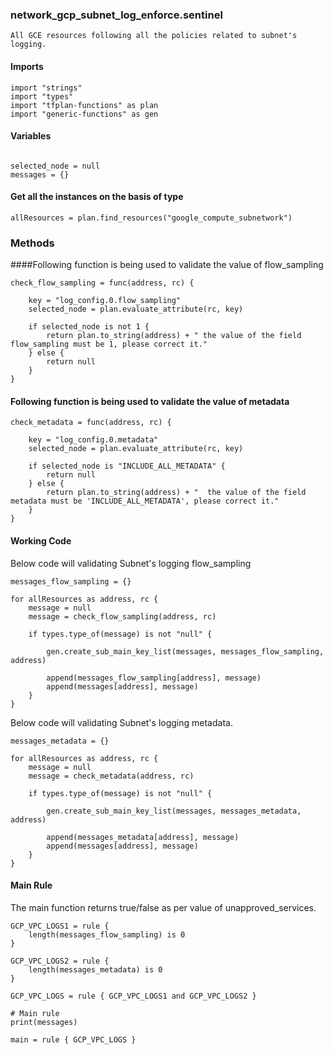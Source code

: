 ### network_gcp_subnet_log_enforce.sentinel
```
All GCE resources following all the policies related to subnet's logging.
```

#### Imports
```
import "strings"
import "types"
import "tfplan-functions" as plan
import "generic-functions" as gen
```

#### Variables 
```

selected_node = null
messages = {}
```
#### Get all the instances on the basis of type
```
allResources = plan.find_resources("google_compute_subnetwork")
```
### Methods

####Following function is being used to validate the value of flow_sampling
```
check_flow_sampling = func(address, rc) {

	key = "log_config.0.flow_sampling"
	selected_node = plan.evaluate_attribute(rc, key)

	if selected_node is not 1 {
		return plan.to_string(address) + " the value of the field flow_sampling must be 1, please correct it."
	} else {
		return null
	}
}
```
#### Following function is being used to validate the value of metadata
```
check_metadata = func(address, rc) {

	key = "log_config.0.metadata"
	selected_node = plan.evaluate_attribute(rc, key)

	if selected_node is "INCLUDE_ALL_METADATA" {
		return null
	} else {
		return plan.to_string(address) + "  the value of the field metadata must be 'INCLUDE_ALL_METADATA', please correct it."
	}
}
```
#### Working Code

Below code will validating Subnet's logging flow_sampling
```
messages_flow_sampling = {}

for allResources as address, rc {
	message = null
	message = check_flow_sampling(address, rc)

	if types.type_of(message) is not "null" {

		gen.create_sub_main_key_list(messages, messages_flow_sampling, address)

		append(messages_flow_sampling[address], message)
		append(messages[address], message)
	}
}
```
Below code will validating Subnet's logging metadata.
```
messages_metadata = {}

for allResources as address, rc {
	message = null
	message = check_metadata(address, rc)

	if types.type_of(message) is not "null" {

		gen.create_sub_main_key_list(messages, messages_metadata, address)

		append(messages_metadata[address], message)
		append(messages[address], message)
	}
}

```


#### Main Rule
The main function returns true/false as per value of unapproved_services.
```
GCP_VPC_LOGS1 = rule {
	length(messages_flow_sampling) is 0
}

GCP_VPC_LOGS2 = rule {
	length(messages_metadata) is 0
}

GCP_VPC_LOGS = rule { GCP_VPC_LOGS1 and GCP_VPC_LOGS2 }

# Main rule
print(messages)

main = rule { GCP_VPC_LOGS }
```
